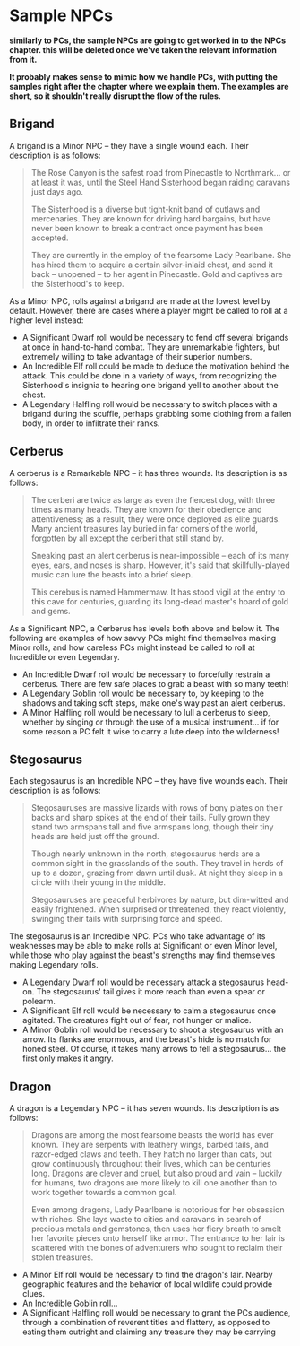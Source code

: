 # Sample NPCs

**similarly to PCs, the sample NPCs are going to get worked in to the NPCs chapter. this will be deleted once we've taken the relevant information from it.**

**It probably makes sense to mimic how we handle PCs, with putting the samples right after the chapter where we explain them. The examples are short, so it shouldn't really disrupt the flow of the rules.**

## Brigand

A brigand is a Minor NPC – they have a single wound each. Their
description is as follows:

> The Rose Canyon is the safest road from Pinecastle to Northmark... or at
> least it was, until the Steel Hand Sisterhood began raiding caravans just
> days ago. 
>
> The Sisterhood is a diverse but tight-knit band of outlaws and mercenaries.
> They are known for driving hard bargains, but have never been known to break
> a contract once payment has been accepted.
>
> They are currently in the employ of the fearsome Lady Pearlbane. She has
> hired them to acquire a certain silver-inlaid chest, and send it back –
> unopened – to her agent in Pinecastle. Gold and captives are the
> Sisterhood's to keep.

As a Minor NPC, rolls against a brigand are made at the lowest level by default. However, there are cases where a player might be called to roll at a higher level instead:

- A Significant Dwarf roll would be necessary to fend off several brigands at once in hand-to-hand combat. They are unremarkable fighters, but extremely willing to take advantage of their superior numbers.
- An Incredible Elf roll could be made to deduce the motivation behind the attack. This could be done in a variety of ways, from recognizing the Sisterhood's insignia to hearing one brigand yell to another about the chest.
- A Legendary Halfling roll would be necessary to switch places with a brigand during the scuffle, perhaps grabbing some clothing from a fallen body, in order to infiltrate their ranks.

## Cerberus

A cerberus is a Remarkable NPC – it has three wounds. Its description is as
follows:

> The cerberi are twice as large as even the fiercest dog, with three times as
> many heads. They are known for their obedience and attentiveness; as a
> result, they were once deployed as elite guards. Many ancient treasures lay buried in far
> corners of the world, forgotten by all except the cerberi that still stand
> by.
>
> Sneaking past an alert cerberus is near-impossible – each of its many eyes,
> ears, and noses is sharp. However, it's said that skillfully-played music
> can lure the beasts into a brief sleep.
>
> This cerebus is named Hammermaw. It has stood vigil at the entry to this
> cave for centuries, guarding its long-dead master's hoard of gold and gems.

As a Significant NPC, a Cerberus has levels both above and below it. The following are examples of how savvy PCs might find themselves making Minor rolls, and how careless PCs might instead be called to roll at Incredible or even Legendary.

- An Incredible Dwarf roll would be necessary to forcefully restrain a cerberus. There are few safe places to grab a beast with so many teeth!
- A Legendary Goblin roll would be necessary to, by keeping to the shadows and taking soft steps, make one's way past an alert cerberus. 
- A Minor Halfling roll would be necessary to lull a cerberus to sleep, whether by singing or through the use of a musical instrument... if for some reason a PC felt it wise to carry a lute deep into the wilderness!

## Stegosaurus

Each stegosaurus is an Incredible NPC – they have five wounds each.  Their
description is as follows:

> Stegosauruses are massive lizards with rows of bony plates on their backs
> and sharp spikes at the end of their tails. Fully grown they stand two
> armspans tall and five armspans long, though their tiny heads are held just
> off the ground.
>
> Though nearly unknown in the north, stegosaurus herds are a common sight in
> the grasslands of the south. They travel in herds of up to a dozen, grazing
> from dawn until dusk. At night they sleep in a circle with their young in
> the middle.
>
> Stegosauruses are peaceful herbivores by nature, but dim-witted and easily
> frightened. When surprised or threatened, they react violently, swinging
> their tails with surprising force and speed.

The stegosaurus is an Incredible NPC. PCs who take advantage of its weaknesses may be able to make rolls at Significant or even Minor level, while those who play against the beast's strengths may find themselves making Legendary rolls.

- A Legendary Dwarf roll would be necessary attack a stegosaurus head-on. The stegosaurus' tail gives it more reach than even a spear or polearm. 
- A Significant Elf roll would be necessary to calm a stegosaurus once agitated. The creatures fight out of fear, not hunger or malice. 
- A Minor Goblin roll would be necessary to shoot a stegosaurus with an arrow. Its flanks are enormous, and the beast's hide is no match for honed steel. Of course, it takes many arrows to fell a stegosaurus... the first only makes it angry. 

## Dragon

A dragon is a Legendary NPC – it has seven wounds. Its description is as
follows:

> Dragons are among the most fearsome beasts the world has ever known.  They
> are serpents with leathery wings, barbed tails, and razor-edged claws and
> teeth. They hatch no larger than cats, but grow continuously throughout
> their lives, which can be centuries long. Dragons are clever and cruel, but
> also proud and vain – luckily for humans, two dragons are more likely to
> kill one another than to work together towards a common goal.
>
> Even among dragons, Lady Pearlbane is notorious for her obsession with
> riches. She lays waste to cities and caravans in search of precious metals
> and gemstones, then uses her fiery breath to smelt her favorite pieces onto
> herself like armor. The entrance to her lair is scattered with the bones of
> adventurers who sought to reclaim their stolen treasures.

- A Minor Elf roll would be necessary to find the dragon's lair. Nearby geographic features and the behavior of local wildlife could provide clues.
- An Incredible Goblin roll...
- A Significant Halfling roll would be necessary to grant the PCs audience, through a combination of reverent titles and flattery, as opposed to eating them outright and claiming any treasure they may be carrying
